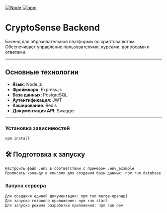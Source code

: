 [![Node](https://img.shields.io/badge/node-20.5.1-green.svg)](https://nodejs.org/)
[![npm](https://img.shields.io/badge/npm-9.8.0-red.svg)](https://www.npmjs.com/)

# CryptoSense Backend

Бэкенд для образовательной платформы по криптовалютам. Обеспечивает управление пользователями, курсами, вопросами и ответами.

---

## Основные технологии

- **Язык**: Node.js
- **Фреймворк**: Express.js
- **База данных**: PostgreSQL
- **Аутентификация**: JWT
- **Кэширование**: Redis
- **Документация API**: Swagger

---

### Установка зависимостей

```bash
npm install
```

## 🛠 Подготовка к запуску

```bash
Настроить файл .env в соответствии с примером .env_example
Прописать команду в консоли для создания базы данных: npm run database
```

### Запуск сервера

```bash
Для создания единой документации: npm run merge-openapi
Для запуска готового приложения: npm run start
Для запуска режима разработки приложения: npm run dev
```
